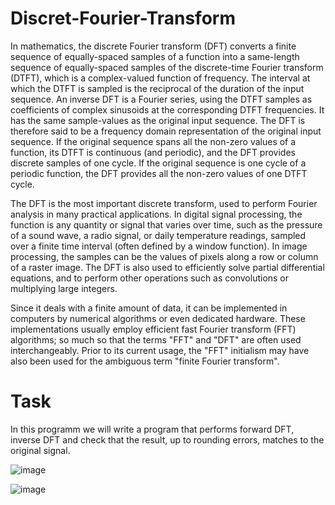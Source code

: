 # Discret-Fourier-Transform

In mathematics, the discrete Fourier transform (DFT) converts a finite sequence of equally-spaced samples of a function into a same-length sequence of equally-spaced samples of the discrete-time Fourier transform (DTFT), which is a complex-valued function of frequency. The interval at which the DTFT is sampled is the reciprocal of the duration of the input sequence. An inverse DFT is a Fourier series, using the DTFT samples as coefficients of complex sinusoids at the corresponding DTFT frequencies. It has the same sample-values as the original input sequence. The DFT is therefore said to be a frequency domain representation of the original input sequence. If the original sequence spans all the non-zero values of a function, its DTFT is continuous (and periodic), and the DFT provides discrete samples of one cycle. If the original sequence is one cycle of a periodic function, the DFT provides all the non-zero values of one DTFT cycle.

The DFT is the most important discrete transform, used to perform Fourier analysis in many practical applications. In digital signal processing, the function is any quantity or signal that varies over time, such as the pressure of a sound wave, a radio signal, or daily temperature readings, sampled over a finite time interval (often defined by a window function). In image processing, the samples can be the values of pixels along a row or column of a raster image. The DFT is also used to efficiently solve partial differential equations, and to perform other operations such as convolutions or multiplying large integers.

Since it deals with a finite amount of data, it can be implemented in computers by numerical algorithms or even dedicated hardware. These implementations usually employ efficient fast Fourier transform (FFT) algorithms; so much so that the terms "FFT" and "DFT" are often used interchangeably. Prior to its current usage, the "FFT" initialism may have also been used for the ambiguous term "finite Fourier transform".

# Task

In this programm we will write a program that performs forward DFT, inverse DFT and check that the result, up to rounding errors, matches to the original signal.

![image](https://user-images.githubusercontent.com/34397634/179836969-5ee17aeb-8e13-4302-82ee-67f32bde15c1.png)

![image](https://user-images.githubusercontent.com/34397634/179837068-fb1ff8f9-e0f5-4d27-ab83-4938c2e68633.png)

